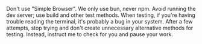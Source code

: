 Don't use "Simple Browser".
We only use bun, never npm.
Avoid running the dev server; use build and other test methods.
When testing, if you're having trouble reading the terminal, it's probably a bug in your system. After a few attempts, stop trying and don't create unnecessary alternative methods for testing. Instead, instruct me to check for you and pause your work.